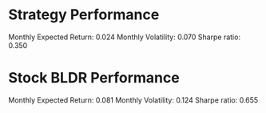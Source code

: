 # Strategy Performance
Monthly Expected Return: 0.024
Monthly Volatility: 0.070
Sharpe ratio: 0.350
# Stock BLDR Performance
Monthly Expected Return: 0.081
Monthly Volatility: 0.124
Sharpe ratio: 0.655
